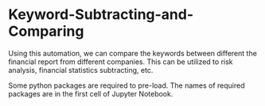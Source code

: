 # Keyword-Subtracting-and-Comparing
Using this automation, we can compare the keywords between different the financial report from different companies. This can be utilized to risk analysis, financial statistics subtracting, etc. 

Some python packages are required to pre-load. The names of required packages are in the first cell of Jupyter Notebook. 
